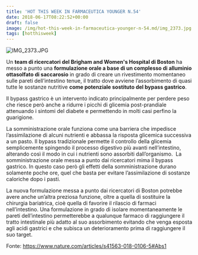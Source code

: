 ```yaml
---
title: 'HOT THIS WEEK IN FARMACEUTICA YOUNGER N.54'
date: 2018-06-17T08:22:52+00:00
draft: false
image: /img/hot-this-week-in-farmaceutica-younger-n-54.md/img_2373.jpg
tags: [hotthisweek]
---
```


![IMG_2373.JPG](/img/hot-this-week-in-farmaceutica-younger-n-54.md/img_2373.jpg)

Un **team di ricercatori del Brigham and Women's Hospital di Boston** ha messo a punto una **formulazione orale a base di un complesso di alluminio ottasolfato di saccarosio** in grado di creare un rivestimento momentaneo sulle pareti dell’intestino tenue, il tratto dove avviene l’assorbimento di quasi tutte le sostanze nutritive **come potenziale sostituto del bypass gastrico**.

Il bypass gastrico è un intervento indicato principalmente per perdere peso che riesce però anche a ridurre i picchi di glicemia post-prandiale attenuando i sintomi del diabete e permettendo in molti casi perfino la guarigione.

La somministrazione orale funziona come una barriera che impedisce l’assimilazione di alcuni nutrienti e abbassa la risposta glicemica successiva a un pasto. Il bypass tradizionale permette il controllo della glicemia semplicemente spingendo il processo digestivo più avanti nell’intestino, alterando così il modo in cui i nutrienti sono assorbiti dall’organismo.  La somministrazione orale messa a punto dai ricercatori mima il bypass gastrico. In questo caso però gli effetti della somministrazione durano solamente poche ore, quel che basta per evitare l’assimilazione di sostanze caloriche dopo i pasti.

La nuova formulazione messa a punto dai ricercatori di Boston potrebbe avere anche un’altra preziosa funzione, oltre a quella di sostituire la chirurgia bariatrica, cioè quella di favorire il rilascio di farmaci nell’intestino. Una formulazione in grado di isolare momentaneamente le pareti dell’intestino permetterebbe a qualunque farmaco di raggiungere il tratto intestinale più adatto al suo assorbimento evitando che venga esposta agli acidi gastrici e che subisca un deterioramento prima di raggiungere il suo target.

Fonte: https://www.nature.com/articles/s41563-018-0106-5#Abs1